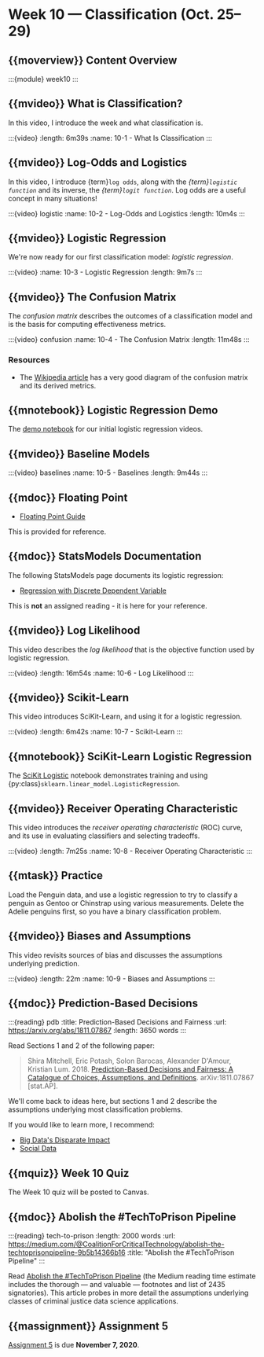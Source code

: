 # Week 10 — Classification (Oct. 25–29)

## {{moverview}} Content Overview

:::{module} week10
:::

## {{mvideo}} What is Classification?

In this video, I introduce the week and what classification is.

:::{video}
:length: 6m39s
:name: 10-1 - What Is Classification
:::

## {{mvideo}} Log-Odds and Logistics

In this video, I introduce {term}`log odds`, along with the *{term}`logistic function`* and its inverse, 
the *{term}`logit function`*.
Log odds are a useful concept in many situations!

:::{video} logistic
:name: 10-2 - Log-Odds and Logistics
:length: 10m4s
:::

## {{mvideo}} Logistic Regression

We're now ready for our first classification model: *logistic regression*.

:::{video}
:name: 10-3 - Logistic Regression
:length: 9m7s
:::

## {{mvideo}} The Confusion Matrix

The *confusion matrix* describes the outcomes of a classification model and is the basis for computing effectiveness metrics.

:::{video} confusion
:name: 10-4 - The Confusion Matrix
:length: 11m48s
:::

### Resources

- The [Wikipedia article](https://en.wikipedia.org/wiki/Confusion_matrix) has a very good diagram of the confusion matrix and its derived metrics.

## {{mnotebook}} Logistic Regression Demo

The [demo notebook](LogitRegressionDemo.ipynb) for our initial logistic regression videos.

## {{mvideo}} Baseline Models

:::{video} baselines
:name: 10-5 - Baselines
:length: 9m44s
:::

## {{mdoc}} Floating Point

- [Floating Point Guide](https://floating-point-gui.de/)

This is provided for reference.

## {{mdoc}} StatsModels Documentation

The following StatsModels page documents its logistic regression:

- [Regression with Discrete Dependent Variable](https://www.statsmodels.org/stable/discretemod.html)

This is **not** an assigned reading - it is here for your reference.

## {{mvideo}} Log Likelihood

This video describes the *log likelihood* that is the objective function used by logistic regression.

:::{video}
:length: 16m54s
:name: 10-6 - Log Likelihood
:::

## {{mvideo}} Scikit-Learn

This video introduces SciKit-Learn, and using it for a logistic regression.

:::{video}
:length: 6m42s
:name: 10-7 - Scikit-Learn
:::

## {{mnotebook}} SciKit-Learn Logistic Regression

The [SciKit Logistic](./SciKitLogistic.ipynb) notebook demonstrates training and using
{py:class}`sklearn.linear_model.LogisticRegression`.

## {{mvideo}} Receiver Operating Characteristic

This video introduces the *receiver operating characteristic* (ROC) curve, and its use in evaluating classifiers and selecting tradeoffs.

:::{video}
:length: 7m25s
:name: 10-8 - Receiver Operating Characteristic
:::

## {{mtask}} Practice

Load the Penguin data, and use a logistic regression to try to classify a penguin as Gentoo or Chinstrap using various measurements.
Delete the Adelie penguins first, so you have a binary classification problem.

## {{mvideo}} Biases and Assumptions

This video revisits sources of bias and discusses the assumptions underlying prediction.

:::{video}
:length: 22m
:name: 10-9 - Biases and Assumptions
:::

## {{mdoc}} Prediction-Based Decisions

:::{reading} pdb
:title: Prediction-Based Decisions and Fairness
:url: https://arxiv.org/abs/1811.07867
:length: 3650 words
:::

Read Sections 1 and 2 of the following paper:

> Shira Mitchell, Eric Potash, Solon Barocas, Alexander D'Amour, Kristian Lum. 2018.
> [Prediction-Based Decisions and Fairness: A Catalogue of Choices, Assumptions, and Definitions](https://arxiv.org/abs/1811.07867).
> arXiv:1811.07867 [stat.AP].

We'll come back to ideas here, but sections 1 and 2 describe the assumptions underlying most classification problems.

If you would like to learn more, I recommend:

- [Big Data's Disparate Impact](http://papers.ssrn.com/abstract=2477899)
- [Social Data](http://dx.doi.org/10.3389/fdata.2019.00013)

## {{mquiz}} Week 10 Quiz

The Week 10 quiz will be posted to Canvas.

## {{mdoc}} Abolish the #TechToPrison Pipeline

:::{reading} tech-to-prison
:length: 2000 words
:url: https://medium.com/@CoalitionForCriticalTechnology/abolish-the-techtoprisonpipeline-9b5b14366b16
:title: "Abolish the #TechToPrison Pipeline"
:::

Read [Abolish the #TechToPrison Pipeline](https://medium.com/@CoalitionForCriticalTechnology/abolish-the-techtoprisonpipeline-9b5b14366b16) (the Medium reading time estimate includes the thorough — and valuable — footnotes and list of 2435 signatories).
This article probes in more detail the assumptions underlying classes of criminal justice data science applications.

## {{massignment}} Assignment 5

[Assignment 5](../../assignments/A5/index.md) is due **November 7, 2020**.
